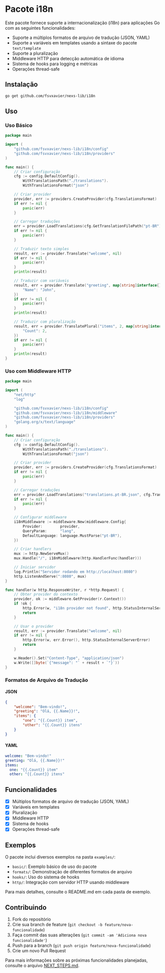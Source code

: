 # Pacote i18n

Este pacote fornece suporte a internacionalização (i18n) para aplicações Go com as seguintes funcionalidades:

- Suporte a múltiplos formatos de arquivo de tradução (JSON, YAML)
- Suporte a variáveis em templates usando a sintaxe do pacote `text/template`
- Suporte a pluralização
- Middleware HTTP para detecção automática de idioma
- Sistema de hooks para logging e métricas
- Operações thread-safe

## Instalação

```bash
go get github.com/fsvxavier/nexs-lib/i18n
```

## Uso

### Uso Básico

```go
package main

import (
    "github.com/fsvxavier/nexs-lib/i18n/config"
    "github.com/fsvxavier/nexs-lib/i18n/providers"
)

func main() {
    // Criar configuração
    cfg := config.DefaultConfig().
        WithTranslationsPath("./translations").
        WithTranslationsFormat("json")

    // Criar provider
    provider, err := providers.CreateProvider(cfg.TranslationsFormat)
    if err != nil {
        panic(err)
    }

    // Carregar traduções
    err = provider.LoadTranslations(cfg.GetTranslationFilePath("pt-BR"), cfg.TranslationsFormat)
    if err != nil {
        panic(err)
    }

    // Traduzir texto simples
    result, err := provider.Translate("welcome", nil)
    if err != nil {
        panic(err)
    }
    println(result)

    // Traduzir com variáveis
    result, err = provider.Translate("greeting", map[string]interface{}{
        "Name": "John",
    })
    if err != nil {
        panic(err)
    }
    println(result)

    // Traduzir com pluralização
    result, err = provider.TranslatePlural("items", 2, map[string]interface{}{
        "Count": 2,
    })
    if err != nil {
        panic(err)
    }
    println(result)
}
```

### Uso com Middleware HTTP

```go
package main

import (
    "net/http"
    "log"

    "github.com/fsvxavier/nexs-lib/i18n/config"
    "github.com/fsvxavier/nexs-lib/i18n/middleware"
    "github.com/fsvxavier/nexs-lib/i18n/providers"
    "golang.org/x/text/language"
)

func main() {
    // Criar configuração
    cfg := config.DefaultConfig().
        WithTranslationsPath("./translations").
        WithTranslationsFormat("json")

    // Criar provider
    provider, err := providers.CreateProvider(cfg.TranslationsFormat)
    if err != nil {
        panic(err)
    }

    // Carregar traduções
    err = provider.LoadTranslations("translations.pt-BR.json", cfg.TranslationsFormat)
    if err != nil {
        panic(err)
    }

    // Configurar middleware
    i18nMiddleware := middleware.New(middleware.Config{
        Provider:        provider,
        QueryParam:      "lang",
        DefaultLanguage: language.MustParse("pt-BR"),
    })

    // Criar handlers
    mux := http.NewServeMux()
    mux.Handle("/", i18nMiddleware(http.HandlerFunc(handler)))

    // Iniciar servidor
    log.Println("Servidor rodando em http://localhost:8080")
    http.ListenAndServe(":8080", mux)
}

func handler(w http.ResponseWriter, r *http.Request) {
    // Obter provider do contexto
    provider, ok := middleware.GetProvider(r.Context())
    if !ok {
        http.Error(w, "i18n provider not found", http.StatusInternalServerError)
        return
    }

    // Usar o provider
    result, err := provider.Translate("welcome", nil)
    if err != nil {
        http.Error(w, err.Error(), http.StatusInternalServerError)
        return
    }

    w.Header().Set("Content-Type", "application/json")
    w.Write([]byte(`{"message": "` + result + `"}`))
}
```

### Formatos de Arquivo de Tradução

#### JSON
```json
{
    "welcome": "Bem-vindo!",
    "greeting": "Olá, {{.Name}}!",
    "items": {
        "one": "{{.Count}} item",
        "other": "{{.Count}} itens"
    }
}
```

#### YAML
```yaml
welcome: "Bem-vindo!"
greeting: "Olá, {{.Name}}!"
items:
  one: "{{.Count}} item"
  other: "{{.Count}} itens"
```

## Funcionalidades

- [x] Múltiplos formatos de arquivo de tradução (JSON, YAML)
- [x] Variáveis em templates
- [x] Pluralização
- [x] Middleware HTTP
- [x] Sistema de hooks
- [x] Operações thread-safe

## Exemplos

O pacote inclui diversos exemplos na pasta `examples/`:

- `basic/`: Exemplo básico de uso do pacote
- `formats/`: Demonstração de diferentes formatos de arquivo
- `hooks/`: Uso do sistema de hooks
- `http/`: Integração com servidor HTTP usando middleware

Para mais detalhes, consulte o README.md em cada pasta de exemplo.

## Contribuindo

1. Fork do repositório
2. Crie sua branch de feature (`git checkout -b feature/nova-funcionalidade`)
3. Faça commit das suas alterações (`git commit -am 'Adiciona nova funcionalidade'`)
4. Push para a branch (`git push origin feature/nova-funcionalidade`)
5. Crie um novo Pull Request

Para mais informações sobre as próximas funcionalidades planejadas, consulte o arquivo [NEXT_STEPS.md](./NEXT_STEPS.md).
